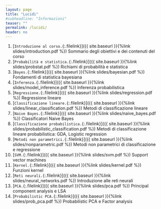 ```yaml
---
layout: page
title: "Lucidi"
#subheadline: "Informazioni"
teaser: ""
permalink: /lucidi/
header: no
---
```



1. [`Introduzione al corso.`{:.filelink}]({{ site.baseurl }}{%link slides/introduction.pdf %}) Sommario degli obiettivi e dei contenuti del corso
1. [`Probabilità e statistica.`{:.filelink}]({{ site.baseurl }}{%link slides/probstat.pdf %}) Richiami di probabilità e statistica
1. [`Bayes.`{:.filelink}]({{ site.baseurl }}{%link slides/bayesian.pdf %}) Fondamenti di statistica bayesiana
1. [`Inferenza.`{:.filelink}]({{ site.baseurl }}{%link slides/model_inference.pdf %}) Inferenza probabilistica
1. [`Regressione.`{:.filelink}]({{ site.baseurl }}{%link slides/regression.pdf %}) Regressione lineare
1. [`Classificazione lineare.`{:.filelink}]({{ site.baseurl }}{%link slides/linear_classification.pdf %}) Metodi di classificazione lineare
1. [`Naive Bayes.`{:.filelink}]({{ site.baseurl }}{%link slides/naive_bayes.pdf %}) Classificatori Naive Bayes
1. [`Classificazione probabilistica.`{:.filelink}]({{ site.baseurl }}{%link slides/probabilistic_classification.pdf %}) Metodi di classificazione lineare probabilistica: GDA, Logistic regression
1. [`Metodi non parametrici.`{:.filelink}]({{ site.baseurl }}{%link slides/nonparametric.pdf %}) Metodi non parametrici di classificazione e regressione
1. [`SVM.`{:.filelink}]({{ site.baseurl }}{%link slides/svm.pdf %}) Support vector machines
1. [`Kernel.`{:.filelink}]({{ site.baseurl }}{%link slides/kernel.pdf %}) Funzioni kernel
1. [`Reti neurali.`{:.filelink}]({{ site.baseurl }}{%link slides/neural_networks.pdf %}) Introduzione alle reti neurali
1. [`PCA.`{:.filelink}]({{ site.baseurl }}{%link slides/pca.pdf %}) Principal component analysis e LSA
1. [`Probabilistic PCA.`{:.filelink}]({{ site.baseurl }}{%link slides/prob_pca.pdf %}) Probabilistic PCA e Factor analysis

